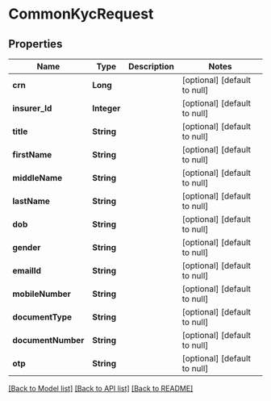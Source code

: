 # CommonKycRequest
## Properties

| Name | Type | Description | Notes |
|------------ | ------------- | ------------- | -------------|
| **crn** | **Long** |  | [optional] [default to null] |
| **insurer\_Id** | **Integer** |  | [optional] [default to null] |
| **title** | **String** |  | [optional] [default to null] |
| **firstName** | **String** |  | [optional] [default to null] |
| **middleName** | **String** |  | [optional] [default to null] |
| **lastName** | **String** |  | [optional] [default to null] |
| **dob** | **String** |  | [optional] [default to null] |
| **gender** | **String** |  | [optional] [default to null] |
| **emailId** | **String** |  | [optional] [default to null] |
| **mobileNumber** | **String** |  | [optional] [default to null] |
| **documentType** | **String** |  | [optional] [default to null] |
| **documentNumber** | **String** |  | [optional] [default to null] |
| **otp** | **String** |  | [optional] [default to null] |

[[Back to Model list]](../README.md#documentation-for-models) [[Back to API list]](../README.md#documentation-for-api-endpoints) [[Back to README]](../README.md)


